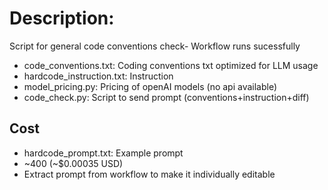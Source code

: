 # Description:

Script for general code conventions check- Workflow runs sucessfully
- code_conventions.txt: Coding conventions txt optimized for LLM usage
- hardcode_instruction.txt: Instruction
- model_pricing.py: Pricing of openAI models (no api available)
- code_check.py: Script to send prompt (conventions+instruction+diff)

## Cost
- hardcode_prompt.txt: Example prompt
-  ~400 (~$0.00035 USD)
- Extract prompt from workflow to make it individually editable
